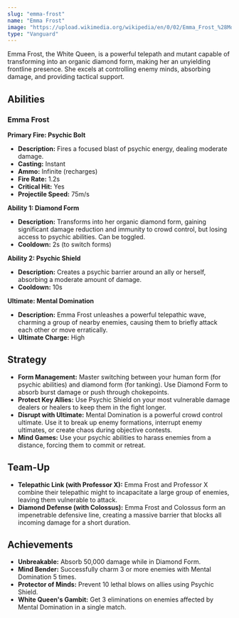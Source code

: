 ```yaml
---
slug: "emma-frost"
name: "Emma Frost"
image: "https://upload.wikimedia.org/wikipedia/en/0/02/Emma_Frost_%28Modern%29.webp"
type: "Vanguard"
---
```


Emma Frost, the White Queen, is a powerful telepath and mutant capable of transforming into an organic diamond form, making her an unyielding frontline presence. She excels at controlling enemy minds, absorbing damage, and providing tactical support.

[//]: # (![image]&#40;{{.image}}&#41;)

## Abilities

### Emma Frost

**Primary Fire: Psychic Bolt**
*   **Description:** Fires a focused blast of psychic energy, dealing moderate damage.
*   **Casting:** Instant
*   **Ammo:** Infinite (recharges)
*   **Fire Rate:** 1.2s
*   **Critical Hit:** Yes
*   **Projectile Speed:** 75m/s

**Ability 1: Diamond Form**
*   **Description:** Transforms into her organic diamond form, gaining significant damage reduction and immunity to crowd control, but losing access to psychic abilities. Can be toggled.
*   **Cooldown:** 2s (to switch forms)

**Ability 2: Psychic Shield**
*   **Description:** Creates a psychic barrier around an ally or herself, absorbing a moderate amount of damage.
*   **Cooldown:** 10s

**Ultimate: Mental Domination**
*   **Description:** Emma Frost unleashes a powerful telepathic wave, charming a group of nearby enemies, causing them to briefly attack each other or move erratically.
*   **Ultimate Charge:** High

## Strategy

*   **Form Management:** Master switching between your human form (for psychic abilities) and diamond form (for tanking). Use Diamond Form to absorb burst damage or push through chokepoints.
*   **Protect Key Allies:** Use Psychic Shield on your most vulnerable damage dealers or healers to keep them in the fight longer.
*   **Disrupt with Ultimate:** Mental Domination is a powerful crowd control ultimate. Use it to break up enemy formations, interrupt enemy ultimates, or create chaos during objective contests.
*   **Mind Games:** Use your psychic abilities to harass enemies from a distance, forcing them to commit or retreat.

## Team-Up

*   **Telepathic Link (with Professor X):** Emma Frost and Professor X combine their telepathic might to incapacitate a large group of enemies, leaving them vulnerable to attack.
*   **Diamond Defense (with Colossus):** Emma Frost and Colossus form an impenetrable defensive line, creating a massive barrier that blocks all incoming damage for a short duration.

## Achievements

*   **Unbreakable:** Absorb 50,000 damage while in Diamond Form.
*   **Mind Bender:** Successfully charm 3 or more enemies with Mental Domination 5 times.
*   **Protector of Minds:** Prevent 10 lethal blows on allies using Psychic Shield.
*   **White Queen's Gambit:** Get 3 eliminations on enemies affected by Mental Domination in a single match.
